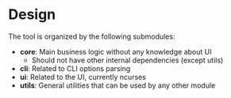 # Design

The tool is organized by the following submodules:

- **core**: Main business logic without any knowledge about UI
    - Should not have other internal dependencies (except utils)
- **cli**: Related to CLI options parsing
- **ui**: Related to the UI, currently ncurses
- **utils**: General utilities that can be used by any other module
